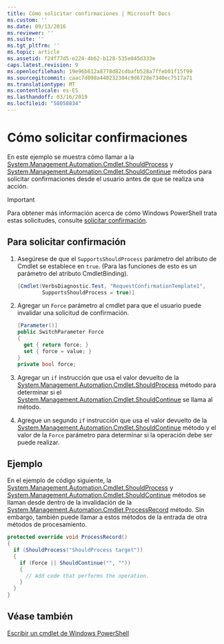 ```yaml
---
title: Cómo solicitar confirmaciones | Microsoft Docs
ms.custom: ''
ms.date: 09/13/2016
ms.reviewer: ''
ms.suite: ''
ms.tgt_pltfrm: ''
ms.topic: article
ms.assetid: f24f77d5-e224-4b62-b128-535e045d333e
caps.latest.revision: 9
ms.openlocfilehash: 19e96b612a8778d82cdbafb528a7ffeb01f15f99
ms.sourcegitcommit: caac7d098a448232304c9d6728e7340ec7517a71
ms.translationtype: MT
ms.contentlocale: es-ES
ms.lasthandoff: 03/16/2019
ms.locfileid: "58058834"
---
```

# <a name="how-to-request-confirmations"></a>Cómo solicitar confirmaciones

En este ejemplo se muestra cómo llamar a la [System.Management.Automation.Cmdlet.ShouldProcess](/dotnet/api/System.Management.Automation.Cmdlet.ShouldProcess) y [System.Management.Automation.Cmdlet.ShouldContinue](/dotnet/api/System.Management.Automation.Cmdlet.ShouldContinue) métodos para solicitar confirmaciones desde el usuario antes de que se realiza una acción.

> [!IMPORTANT]
> Para obtener más información acerca de cómo Windows PowerShell trata estas solicitudes, consulte [solicitar confirmación](./requesting-confirmation-from-cmdlets.md).

## <a name="to-request-confirmation"></a>Para solicitar confirmación

1. Asegúrese de que el `SupportsShouldProcess` parámetro del atributo de Cmdlet se establece en `true`. (Para las funciones de esto es un parámetro del atributo CmdletBinding).

    ```csharp
    [Cmdlet(VerbsDiagnostic.Test, "RequestConfirmationTemplate1",
            SupportsShouldProcess = true)]
    ```

2. Agregar un `Force` parámetro al cmdlet para que el usuario puede invalidar una solicitud de confirmación.

    ```csharp
    [Parameter()]
    public SwitchParameter Force
    {
      get { return force; }
      set { force = value; }
    }
    private bool force;
    ```

3. Agregar un `if` instrucción que usa el valor devuelto de la [System.Management.Automation.Cmdlet.ShouldProcess](/dotnet/api/System.Management.Automation.Cmdlet.ShouldProcess) método para determinar si el [System.Management.Automation.Cmdlet.ShouldContinue](/dotnet/api/System.Management.Automation.Cmdlet.ShouldContinue) se llama al método.

4. Agregue un segundo `if` instrucción que usa el valor devuelto de la [System.Management.Automation.Cmdlet.ShouldContinue](/dotnet/api/System.Management.Automation.Cmdlet.ShouldContinue) método y el valor de la `Force` parámetro para determinar si la operación debe ser puede realizar.

## <a name="example"></a>Ejemplo

En el ejemplo de código siguiente, la [System.Management.Automation.Cmdlet.ShouldProcess](/dotnet/api/System.Management.Automation.Cmdlet.ShouldProcess) y [System.Management.Automation.Cmdlet.ShouldContinue](/dotnet/api/System.Management.Automation.Cmdlet.ShouldContinue) métodos se llaman desde dentro de la invalidación de la [System.Management.Automation.Cmdlet.ProcessRecord](/dotnet/api/System.Management.Automation.Cmdlet.ProcessRecord) método. Sin embargo, también puede llamar a estos métodos de la entrada de otra métodos de procesamiento.

```csharp
protected override void ProcessRecord()
{
  if (ShouldProcess("ShouldProcess target"))
  {
    if (Force || ShouldContinue("", ""))
    {
      // Add code that performs the operation.
    }
  }
}
```

## <a name="see-also"></a>Véase también

[Escribir un cmdlet de Windows PowerShell](./writing-a-windows-powershell-cmdlet.md)
